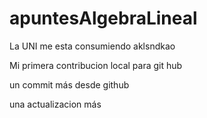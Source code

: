 # apuntesAlgebraLineal

La UNI me esta consumiendo aklsndkao

Mi primera contribucion local para git hub

un commit más desde github

una actualizacion más
